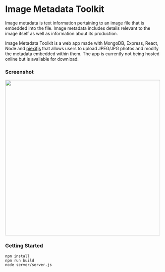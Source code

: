 # Image Metadata Toolkit
Image metadata is text information pertaining to an image file that is embedded into the file. Image metadata includes details relevant to the image itself as well as information about its production.

Image Metadata Toolkit is a web app made with MongoDB, Express, React, Node and [piexifjs](https://github.com/hMatoba/piexifjs) that allows users to upload JPEG/JPG photos and modify the metadata embedded within them. The app is currently not being hosted online but is available for download.

### Screenshot
<img src="https://i.imgur.com/uiLwds1.png" width=500>

### Getting Started
    npm install
    npm run build
    node server/server.js

